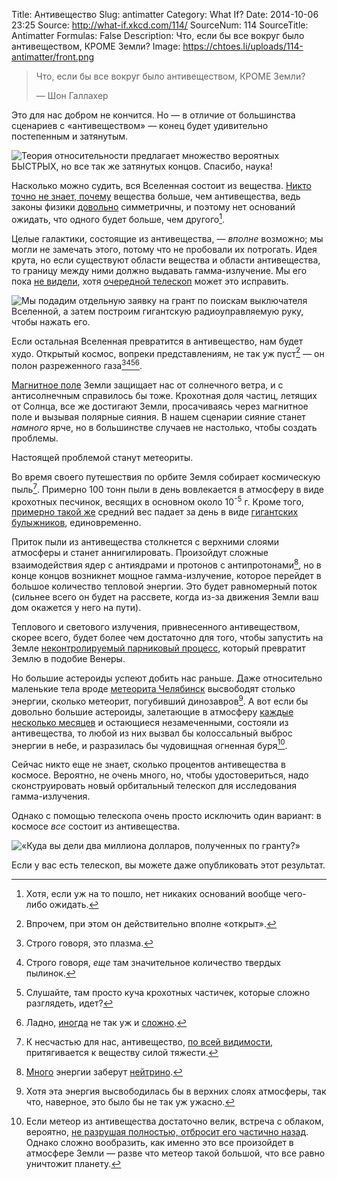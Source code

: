 Title: Антивещество
Slug: antimatter
Category: What If?
Date: 2014-10-06 23:25
Source: http://what-if.xkcd.com/114/
SourceNum: 114
SourceTitle: Antimatter
Formulas: False
Description: Что, если бы все вокруг было антивеществом, КРОМЕ Земли?
Image: https://chtoes.li/uploads/114-antimatter/front.png

> Что, если бы все вокруг было антивеществом, КРОМЕ Земли?
>
> — Шон Галлахер

Это для нас добром не кончится. Но — в отличие от большинства сценариев с «антивеществом» — конец будет удивительно постепенным и затянутым.

![](/uploads/114-antimatter/good_ru.png "Теория относительности предлагает множество вероятных БЫСТРЫХ, но все так же затянутых концов. Спасибо, наука!")

Насколько можно судить, вся Вселенная состоит из вещества. [Никто точно не знает, почему](https://ru.wikipedia.org/wiki/Барионная_асимметрия_Вселенной) вещества больше, чем антивещества, ведь законы физики [довольно](https://ru.wikipedia.org/wiki/Нарушение_CP-инвариантности#.D0.A7.D1.82.D0.BE_.D1.82.D0.B0.D0.BA.D0.BE.D0.B5_CP.3F) симметричны, и поэтому нет оснований ожидать, что одного будет больше, чем другого[^1].

[^1]: Хотя, если уж на то пошло, нет никаких оснований вообще чего-либо ожидать.

Целые галактики, состоящие из антивещества, — _вполне_ возможно; мы могли не замечать этого, потому что не пробовали их потрогать. Идея крута, но если существуют области вещества и области антивещества, то границу между ними должно выдавать гамма-излучение. Мы его пока [не видели](http://www.researchgate.net/publication/1746009_When_Clusters_Collide_Constraints_On_Antimatter_On_The_Largest_Scales), хотя [очередной телескоп](http://arxiv.org/abs/1401.7258) может это исправить.

![](/uploads/114-antimatter/questions_ru.png "Мы подадим отдельную заявку на грант по поискам выключателя Вселенной, а затем построим гигантскую радиоуправляемую руку, чтобы нажать его.")

Если остальная Вселенная превратится в антивещество, нам будет худо. Открытый космос, вопреки представлениям, не так уж пуст[^2] — он полон разреженного газа[^3][^4][^5][^6].

[^2]: Впрочем, при этом он действительно вполне «открыт».
[^3]: Строго говоря, это плазма.
[^4]: Строго говоря, _еще_ там значительное количество твердых пылинок.
[^5]: Слушайте, там просто куча крохотных частичек, которые сложно разглядеть, идет?
[^6]: Ладно, [иногда](https://www.flickr.com/groups/northernlight/) не так уж и [сложно](https://www.google.com/search?q=1833+leonids&tbm=isch).

[Магнитное поле](http://en.wikipedia.org/wiki/The_Magnetic_Fields) Земли защищает нас от солнечного ветра, и с антисолнечным справилось бы тоже. Крохотная доля частиц, летящих от Солнца, все же достигают Земли, просачиваясь через магнитное поле и вызывая полярные сияния. В нашем сценарии сияние станет _намного_ ярче, но в большинстве случаев не настолько, чтобы создать проблемы.

Настоящей проблемой станут метеориты.

Во время своего путешествия по орбите Земля собирает космическую пыль[^7]. Примерно 100 тонн пыли в день вовлекается в атмосферу в виде крохотных песчинок, весящих в основном около 10<sup>-5</sup> г. Кроме того, [примерно такой же](http://books.google.com/books?id=eqd4e34uE-MC&pg=PA78) средний вес падает за день в виде [гигантских булыжников](http://en.wikipedia.org/wiki/Chicxulub_impactor), единовременно.

[^7]: К несчастью для нас, антивещество, [по всей видимости](http://en.wikipedia.org/wiki/Gravitational_interaction_of_antimatter), притягивается к веществу силой тяжести.

Приток пыли из антивещества столкнется с верхними слоями атмосферы и станет аннигилировать. Произойдут сложные взаимодействия ядер с антиядрами и протонов с антипротонами[^8], но в конце концов возникнет мощное гамма-излучение, которое перейдет в большое количество тепловой энергии. Это будет равномерный поток (сильнее всего он будет на рассвете, когда из-за движения Земли ваш дом окажется у него на пути).

[^8]: [Много](http://www.iaps.inaf.it/sz/integral2013/talks-posters/40-2013_10%20Antimatter%20Universe_von%20Ballmoos.pdf) энергии заберут [нейтрино](http://turtlepedia.wikia.com/wiki/Neutrinos).

Теплового и светового излучения, привнесенного антивеществом, скорее всего, будет более чем достаточно для того, чтобы запустить на Земле [неконтролируемый парниковый процесс](http://www.nature.com/nature/journal/v504/n7479/full/nature12827.html?WT.ec_id=NATURE-20131212), который превратит Землю в подобие Венеры.

Но большие астероиды успеют добить нас раньше. Даже относительно маленькие тела вроде [метеорита Челябинск](https://ru.wikipedia.org/wiki/Падение_метеорита_Челябинск) высвободят столько энергии, сколько метеорит, погубивший динозавров[^9]. А вот если бы довольно большие астероиды, залетающие в атмосферу [каждые несколько месяцев](http://www.nature.com/nature/journal/v503/n7475/full/nature12741.html) и остающиеся незамеченными, состояли из антивещества, то любой из них вызвал бы колоссальный выброс энергии в небе, и разразилась бы чудовищная огненная буря[^10].

[^9]: Хотя эта энергия высвободилась бы в верхних слоях атмосферы, так что, наверное, это было бы не так уж ужасно.
[^10]: Если метеор из антивещества достаточно велик, встреча с облаком, вероятно, [не разрушая полностью, отбросит его частично назад](http://books.google.com/books?id=gI-nZdadvJ4C&pg=PA140). Однако сложно вообразить, как именно это все произойдет в атмосфере Земли — разве что метеор такой большой, что все равно уничтожит планету.

Сейчас никто еще не знает, сколько процентов антивещества в космосе. Вероятно, не очень много, но, чтобы удостовериться, надо сконструировать новый орбитальный телескоп для исследования гамма-излучения.

Однако с помощью телескопа очень просто исключить один вариант: в космосе _все_ состоит из антивещества.

![](/uploads/114-antimatter/telescope_ru.png "«Куда вы дели два миллиона долларов, полученных по гранту?»")

Если у вас есть телескоп, вы можете даже опубликовать этот результат.
